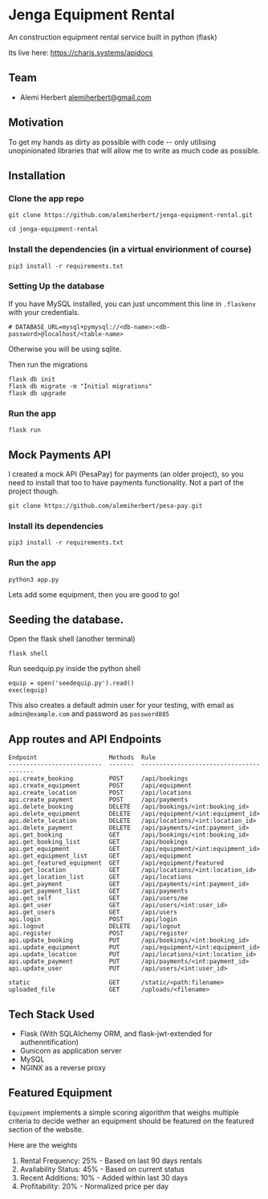 # Jenga Equipment Rental
An construction equipment rental service built in python (flask)

Its live here: https://charis.systems/apidocs

## Team
- Alemi Herbert <alemiherbert@gmail.com>

## Motivation
To get my hands as dirty as possible with code -- only utilising unopinionated libraries that will allow me to write as much code as possible.

## Installation
### Clone the app repo
```(bash)
git clone https://github.com/alemiherbert/jenga-equipment-rental.git

cd jenga-equipment-rental
```
### Install the dependencies (in a virtual envirionment of course)
```(bash)
pip3 install -r requirements.txt
```
### Setting Up the database
If you have MySQL installed, you can just uncomment this line in `.flaskenv` with your credentials.
```
# DATABASE_URL=mysql+pymysql://<db-name>:<db-password>@localhost/<table-name>
```
Otherwise you will be using sqlite.

Then run the migrations
```(bash)
flask db init
flask db migrate -m "Initial migrations"
flask db upgrade
```

### Run the app
```
flask run
```
## Mock Payments API
I created a mock API (PesaPay) for payments (an older project), so you need to install that too to have payments functionality. Not a part of the project though.
```(bash)
git clone https://github.com/alemiherbert/pesa-pay.git
```
### Install its dependencies
```(bash)
pip3 install -r requirements.txt
```
### Run the app
```
python3 app.py
```
Lets add some equipment, then you are good to go!
## Seeding the database.
Open the flask shell (another terminal)
```(bash)
flask shell
```
Run seedquip.py inside the python shell
```(python)
equip = open('seedequip.py').read()
exec(equip)
```
This also creates a default admin user for your testing, with email as `admin@example.com` and password as `password885`
## App routes and API Endpoints
```
Endpoint                    Methods  Rule
--------------------------  -------  ----------------------------------------
api.create_booking          POST     /api/bookings
api.create_equipment        POST     /api/equipment
api.create_location         POST     /api/locations
api.create_payment          POST     /api/payments
api.delete_booking          DELETE   /api/bookings/<int:booking_id>
api.delete_equipment        DELETE   /api/equipment/<int:equipment_id>
api.delete_location         DELETE   /api/locations/<int:location_id>
api.delete_payment          DELETE   /api/payments/<int:payment_id>
api.get_booking             GET      /api/bookings/<int:booking_id>
api.get_booking_list        GET      /api/bookings
api.get_equipment           GET      /api/equipment/<int:equipment_id>
api.get_equipment_list      GET      /api/equipment
api.get_featured_equipment  GET      /api/equipment/featured
api.get_location            GET      /api/locations/<int:location_id>
api.get_location_list       GET      /api/locations
api.get_payment             GET      /api/payments/<int:payment_id>
api.get_payment_list        GET      /api/payments
api.get_self                GET      /api/users/me
api.get_user                GET      /api/users/<int:user_id>
api.get_users               GET      /api/users
api.login                   POST     /api/login
api.logout                  DELETE   /api/logout
api.register                POST     /api/register
api.update_booking          PUT      /api/bookings/<int:booking_id>
api.update_equipment        PUT      /api/equipment/<int:equipment_id>
api.update_location         PUT      /api/locations/<int:location_id>
api.update_payment          PUT      /api/payments/<int:payment_id>
api.update_user             PUT      /api/users/<int:user_id>

static                      GET      /static/<path:filename>
uploaded_file               GET      /uploads/<filename>
```

## Tech Stack Used
- Flask (With SQLAlchemy ORM, and flask-jwt-extended for authenntification)
- Gunicorn as application server
- MySQL
- NGINX as a reverse proxy

## Featured Equipment
`Equipment` implements a simple scoring algorithm that weighs multiple criteria to decide wether an equipment should be featured on the featured section of the website.

Here are the weights
1. Rental Frequency: 25% - Based on last 90 days rentals
2. Availability Status: 45% - Based on current status
3. Recent Additions: 10% - Added within last 30 days
4. Profitability: 20% - Normalized price per day




